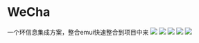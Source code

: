 # WeCha
一个环信息集成方案，整合emui快速整合到项目中来
![](https://github.com/hutaodediannao/WeChat/blob/master/Screenshot_2018-11-25-16-04-39-815_com.hutao.chun.png)
![](https://github.com/hutaodediannao/WeChat/blob/master/Screenshot_2018-11-18-10-16-30-063_com.hutao.chun.png?raw=true)
![](https://github.com/hutaodediannao/WeChat/blob/master/Screenshot_2018-11-18-10-16-33-225_com.hutao.chun.png?raw=true)
![](https://github.com/hutaodediannao/WeChat/blob/master/Screenshot_2018-11-18-10-16-38-641_com.hutao.chun.png?raw=true)
![](https://github.com/hutaodediannao/WeChat/blob/master/Screenshot_2018-11-18-10-16-56-833_com.hutao.chun.png?raw=true)
